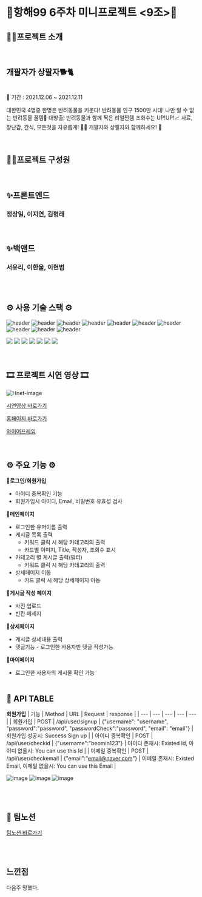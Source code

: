 # 🎊항해99 6주차 미니프로젝트 <9조>🎊

## ☝🏻프로젝트 소개

</br>

## 개팔자가 상팔자🐕🐈

</br>
📆 기간 : 2021.12.06 ~ 2021.12.11

<p>대한민국 4명중 한명은 반려동물을 키운다! 반려동물 인구 1500만 시대! 나만 알 수 없는 반려동물 꿀템🍯 대방출! 반려동물과 함께 찍은 리얼찐템 조회수는 UP!UP!📈 사료, 장난감, 간식, 모든것을 자유롭게! 🐶😼 개팔자와 상팔자와 함께하세요! 🐾</p>

</br>

## ✌🏻프로젝트 구성원

</br>
<h2>✨프론트엔드</h2>
<h3>정상일, 이지연, 김형래</h3>
</br>
<h2>✨백앤드</h2>
<h3>서유리, 이한울, 이현범</h3>

</br>
</br>

## ⚙️ 사용 기술 스택 ⚙️

![header](https://capsule-render.vercel.app/api?&type=cylinder&color=gradient&text=%20React%20%20&height=40&fontSize=30)
![header](https://capsule-render.vercel.app/api?type=egg&color=gradient&text=%20HTML%20%20&height=40&fontSize=30)
![header](https://capsule-render.vercel.app/api?type=egg&color=gradient&text=%20CSS%20%20&height=40&fontSize=30)
![header](https://capsule-render.vercel.app/api?type=egg&color=gradient&text=%20Javascript%20%20&height=40&fontSize=30)
![header](https://capsule-render.vercel.app/api?type=egg&color=gradient&text=%20AWS%20%20&height=40&fontSize=30)
![header](https://capsule-render.vercel.app/api?type=egg&color=gradient&text=%20SWEAGER%20%20&height=40&fontSize=30)
![header](https://capsule-render.vercel.app/api?type=egg&color=gradient&text=%20POSTMAN%20%20&height=40&fontSize=30)
![header](https://capsule-render.vercel.app/api?type=egg&color=gradient&text=%20GIT%20%20&height=40&fontSize=30)
![header](https://capsule-render.vercel.app/api?type=egg&color=gradient&text=%20GITHUB%20%20&height=40&fontSize=30)
![header](https://capsule-render.vercel.app/api?type=egg&color=gradient&text=%20SOURCETREE%20%20&height=40&fontSize=30)

<div>
  <img src="https://img.shields.io/badge/javascript-F7DF1E?style=for-the-badge&logo=javascript&logoColor=black">
  <img src="https://img.shields.io/badge/react-61DAFB?style=for-the-badge&logo=react&logoColor=black">
  <img src="https://img.shields.io/badge/html-E34F26?style=for-the-badge&logo=html5&logoColor=white">
  <img src="https://img.shields.io/badge/css-1572B6?style=for-the-badge&logo=css3&logoColor=white">
  <img src="https://img.shields.io/badge/figma-F24E1E?style=for-the-badge&logo=figma&logoColor=black">
  <img src="https://img.shields.io/badge/aws-232F3E?style=for-the-badge&logo=AmazonAWS&logoColor=white">
  <img src="https://img.shields.io/badge/github-181717?style=for-the-badge&logo=github&logoColor=white">  
  
</div>

</br>
</br>

## 🎞 프로젝트 시연 영상 🎞

![Hnet-image](https://user-images.githubusercontent.com/92702096/145673393-0f6c5102-62c3-4946-b6f0-3bd9ed739bd4.gif)
<br/>

[시연영상 바로가기](http://ohyo.shop.s3-website.ap-northeast-2.amazonaws.com)

[홈페이지 바로가기](http://ohyo.shop.s3-website.ap-northeast-2.amazonaws.com)

[와이어프레임](https://ovenapp.io/project/yBmVvSyjqJe0Nsgq1Vi0ZbalbHAH23MP#n3kas)
</br>
</br>
</br>

## ⚙ 주요 기능 ⚙

🤍**로그인/회원가입**

- 아이디 중복확인 기능
- 회원가입시 아이디, Email, 비밀번호 유효성 검사
  </br>

🧡**메인페이지**

- 로그인한 유저이름 출력
- 게시글 목록 출력
  - 키워드 클릭 시 해당 카테고리의 출력
  - 카드별 이미지, Title, 작성자, 조회수 표시
- 카테고리 별 게시글 출력(필터)
  - 키워드 클릭 시 해당 카테고리의 출력
- 상세페이지 이동
  - 카드 클릭 시 해당 상세페이지 이동
    </br>

💛**게시글 작성 페이지**

- 사진 업로드
- 빈칸 메세지
  </br>

💚**상세페이지**

- 게시글 상세내용 출력
- 댓글기능 - 로그인한 사용자만 댓글 작성가능
  </br>

💙**마이페이지**

- 로그인한 사용자의 게시물 확인 가능
  </br>
  </br>

## 📜 API TABLE

**회원가입**
| 기능 | Method | URL | Request | response |
| --- | --- | --- | --- | --- |
| 회원가입 | POST | /api/user/signup | {"username": "username", "password":"password", "passwordCheck":"password", "email": "email"} | 회원가입 성공시: Success Sign up |
| 아이디 중복확인 | POST | /api/user/checkid | {"username":"beomin123"} | 아이디 존재시: Existed Id, 아이디 없을시: You can use this Id |
| 이메일 중복확인 | POST | /api/user/checkemail | {"email":"email@naver.com"} | 이메일 존재시: Existed Email, 이메일 없을시: You can use this Email |

![image](https://user-images.githubusercontent.com/86363774/145669813-5e22eccd-eb4a-4c2d-a8cb-f561b9478f98.png)
![image](https://user-images.githubusercontent.com/86363774/145669824-218e9e81-6162-4a1c-b10a-566f0d6db688.png)
![image](https://user-images.githubusercontent.com/86363774/145669841-a2164ca2-5002-4a5b-b2bb-e8c29e77c7b3.png)

</br>
</br>

## 📖 팀노션

[팀노션 바로가기](https://www.notion.so/99-4-6-9-c2b95bdb4e4f40fc90a2a2294399013b)

</br>
</br>

## 느낀점

<p>다음주 망했다.</p>
